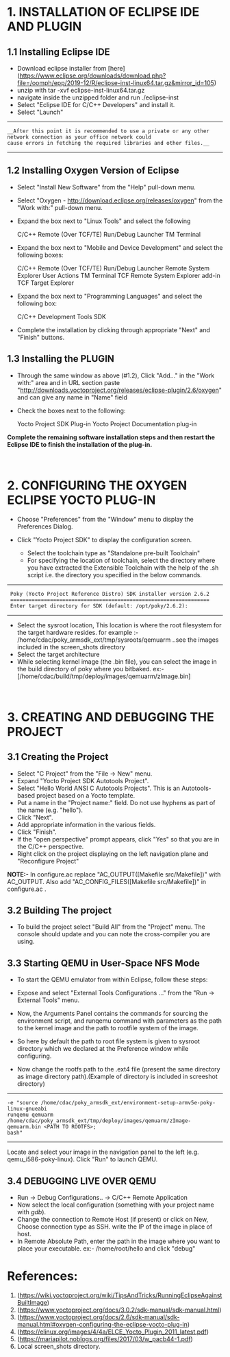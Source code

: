 # 1. INSTALLATION OF ECLIPSE IDE AND PLUGIN

## 1.1  Installing Eclipse IDE
- Download eclipse installer from [here] (https://www.eclipse.org/downloads/download.php?file=/oomph/epp/2019-12/R/eclipse-inst-linux64.tar.gz&mirror_id=105)
- unzip with 
    tar -xvf eclipse-inst-linux64.tar.gz
- navigate inside the unzipped folder and run ./eclipse-inst
- Select "Eclipse IDE for C/C++ Developers" and install it.
- Select "Launch"

----
    __After this point it is recommended to use a private or any other network connection as your office network could 
    cause errors in fetching the required libraries and other files.__
----   

## 1.2 Installing Oxygen Version of Eclipse  
   
- Select "Install New Software" from the "Help" pull-down menu. 
- Select "Oxygen - http://download.eclipse.org/releases/oxygen" from the "Work with:" pull-down menu.

- Expand the box next to "Linux Tools" and select the following

     C/C++ Remote (Over TCF/TE) Run/Debug Launcher
     TM Terminal
                            
- Expand the box next to "Mobile and Device Development" and select the following boxes:

     C/C++ Remote (Over TCF/TE) Run/Debug Launcher
     Remote System Explorer User Actions
     TM Terminal
     TCF Remote System Explorer add-in
     TCF Target Explorer
                            
- Expand the box next to "Programming Languages" and select the following box:

     C/C++ Development Tools SDK
                            

- Complete the installation by clicking through appropriate "Next" and "Finish" buttons. 

## 1.3 Installing the PLUGIN 

- Through the same window as above (#1.2), Click "Add..." in the "Work with:" area and in URL section paste "http://downloads.yoctoproject.org/releases/eclipse-plugin/2.6/oxygen"
    and can give any name in "Name" field
- Check the boxes next to the following:

     Yocto Project SDK Plug-in
     Yocto Project Documentation plug-in
                            
**Complete the remaining software installation steps and then restart the Eclipse IDE to finish the installation of the plug-in.** 


<br>


# 2. CONFIGURING THE OXYGEN ECLIPSE YOCTO PLUG-IN 

- Choose "Preferences" from the "Window" menu to display the Preferences Dialog.
- Click "Yocto Project SDK" to display the configuration screen. 

    - Select the toolchain type as "Standalone pre-built Toolchain" 
    - For specifying the location of toolchain, select the directory where you have extracted the Extensible Toolchain                      with the help of the .sh script i.e. the directory you specified in the below commands.

-----------------------------------------------------------------

     Poky (Yocto Project Reference Distro) SDK installer version 2.6.2
     =================================================================
     Enter target directory for SDK (default: /opt/poky/2.6.2): 
------------------------------------------------------------------

- Select the sysroot location, This location is where the root filesystem for the target hardware resides.
  for example :- /home/cdac/poky_armsdk_ext/tmp/sysroots/qemuarm
  ..see the images included in the screen_shots directory
- Select the target architecture 
- While selecting kernel image (the .bin file), you can select the image in the build directory of poky where you bitbaked. ex:-[/home/cdac/build/tmp/deploy/images/qemuarm/zImage.bin]      
        
<br>

# 3. CREATING AND DEBUGGING THE PROJECT

## 3.1 Creating the Project
 
   - Select "C Project" from the "File -> New" menu.
   - Expand "Yocto Project SDK Autotools Project".
   - Select "Hello World ANSI C Autotools Projects". This is an Autotools-based project based on a Yocto template.
   - Put a name in the "Project name:" field. Do not use hyphens as part of the name (e.g. "hello").
   - Click "Next".
   - Add appropriate information in the various fields.
   - Click "Finish".
   - If the "open perspective" prompt appears, click "Yes" so that you are in the C/C++ perspective. 
   - Right click on the project displaying on the left navigation plane and "Reconfigure Project"

   **NOTE:-** 
        In configure.ac replace "AC_OUTPUT([Makefile src/Makefile])" with AC_OUTPUT.
        Also add  "AC_CONFIG_FILES([Makefile	src/Makefile])" in configure.ac .


## 3.2 Building The project

   - To build the project select "Build All" from the "Project" menu. The console should update and you can note the cross-compiler you are using.                             

## 3.3 Starting QEMU in User-Space NFS Mode

   - To start the QEMU emulator from within Eclipse, follow these steps:

   - Expose and select "External Tools Configurations ..." from the "Run -> External Tools" menu.
    
   - Now, the Arguments Panel contains the commands for sourcing the environment script, and runqemu command with parameters as the path to the kernel image and the path to rootfile system of the image.
   - So here by default the path to root file system is given to sysroot directory which we declared at the Preference window while configuring.
   - Now change the rootfs path to the <name of rootfs>.ext4 file (present the same directory as image directory path).(Example of directory is included in screeshot directory)

-------------------------------------------------------------------------------------------------------------
    -e "source /home/cdac/poky_armsdk_ext/environment-setup-armv5e-poky-linux-gnueabi
    runqemu qemuarm /home/cdac/poky_armsdk_ext/tmp/deploy/images/qemuarm/zImage-qemuarm.bin <PATH TO ROOTFS>;
    bash"
------------------------------------------------------------------------------------------------------------

   Locate and select your image in the navigation panel to the left (e.g. qemu_i586-poky-linux).
   Click "Run" to launch QEMU. 


## 3.4 DEBUGGING LIVE OVER QEMU

   - Run -> Debug Configurations.. -> C/C++ Remote Application
   - Now select the local configuration (something with your project name with _gdb_<architectire>).
   - Change the connection to Remote Host (if present) or click on New, Choose connection type as SSH. write the IP of the image in place of host.
   - In Remote Absolute Path, enter the path in the image where you want to place your executable. ex:- /home/root/hello and click "debug"



# **References:**
1. (https://wiki.yoctoproject.org/wiki/TipsAndTricks/RunningEclipseAgainstBuiltImage)
2. (https://www.yoctoproject.org/docs/3.0.2/sdk-manual/sdk-manual.html)
3. (https://www.yoctoproject.org/docs/2.6/sdk-manual/sdk-manual.html#oxygen-configuring-the-eclipse-yocto-plug-in)
4. (https://elinux.org/images/4/4a/ELCE_Yocto_Plugin_2011_latest.pdf)
5. (https://mariapilot.noblogs.org/files/2017/03/w_pacb44-1.pdf)
6. Local screen_shots directory.
